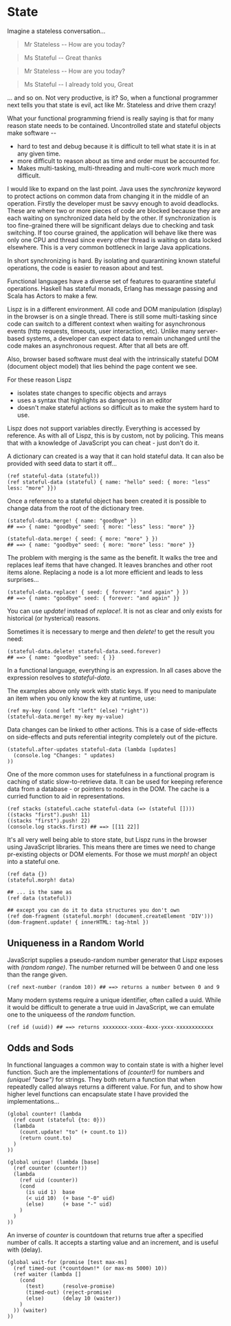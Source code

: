 # State

Imagine a stateless conversation...

> Mr Stateless -- How are you today?

> Ms Stateful -- Great thanks

> Mr Stateless -- How are you today?

> Ms Stateful -- I already told you, Great

... and so on. Not very productive, is it? So, when a functional programmer next tells you that state is evil, act like Mr. Stateless and drive them crazy!

What your functional programming friend is really saying is that for many reason state needs to be contained. Uncontrolled state and stateful objects make software --

* hard to test and debug because it is difficult to tell what state it is in at any given time.
* more difficult to reason about as time and order must be accounted for.
* Makes multi-tasking, multi-threading and multi-core work much more difficult.

I would like to expand on the last point. Java uses the _synchronize_ keyword to protect actions on common data from changing it in the middle of an operation. Firstly the developer must be savvy enough to avoid deadlocks. These are where two or more pieces of code are blocked because they are each waiting on synchronized data held by the other. If synchronization is too fine-grained there will be significant delays due to checking and task switching. If too course grained, the application will behave like there was only one CPU and thread since every other thread is waiting on data locked elsewhere. This is a very common bottleneck in large Java applications.

In short synchronizing is hard. By isolating and quarantining known stateful operations, the code is easier to reason about and test.

Functional languages have a diverse set of features to quarantine stateful operations. Haskell has stateful monads, Erlang has message passing and Scala has Actors to make a few.

Lispz is in a different environment. All code and DOM manipulation (display) in the browser is on a single thread. There is still some multi-tasking since code can switch to a different context when waiting for asynchronous events (http requests, timeouts, user interaction, etc). Unlike many server-based systems, a developer can expect data to remain unchanged until the code makes an asynchronous request. After that all bets are off.

Also, browser based software must deal with the intrinsically stateful DOM (document object model) that lies behind the page content we see.

For these reason Lispz

* isolates state changes to specific objects and arrays
* uses a syntax that highlights as dangerous in an editor
* doesn't make stateful actions so difficult as to make the system hard to use.

Lispz does not support variables directly. Everything is accessed by reference. As with all of Lispz, this is by custom, not by policing. This means that with a knowledge of JavaScript you can cheat - just don't do it.

A dictionary can created is a way that it can hold stateful data. It can also be provided with seed data to start it off...

    (ref stateful-data (stateful))
    (ref stateful-data (stateful) { name: "hello" seed: { more: "less" less: "more" }})

Once a reference to a stateful object has been created it is possible to change data from the root of the dictionary tree.

    (stateful-data.merge! { name: "goodbye" })
    ## ==> { name: "goodbye" seed: { more: "less" less: "more" }}

    (stateful-data.merge! { seed: { more: "more" } })
    ## ==> { name: "goodbye" seed: { more: "more" less: "more" }}

The problem with merging is the same as the benefit. It walks the tree and replaces leaf items that have changed. It leaves branches and other root items alone. Replacing a node is a lot more efficient and leads to less surprises...

    (stateful-data.replace! { seed: { forever: "and again" } })
    ## ==> { name: "goodbye" seed: { forever: "and again" }}

You can use _update!_ instead of _replace!_. It is not as clear and only exists for historical (or hysterical) reasons.

Sometimes it is necessary to merge and then _delete!_ to get the result you need:

    (stateful-data.delete! stateful-data.seed.forever)
    ## ==> { name: "goodbye" seed: { }}

In a functional language, everything is an expression. In all cases above the expression resolves to _stateful-data_.

The examples above only work with static keys. If you need to manipulate an item when you only know the key at runtime, use:

    (ref my-key (cond left "left" (else) "right"))
    (stateful-data.merge! my-key my-value)

Data changes can be linked to other actions. This is a case of side-effects on side-effects and puts referential integrity completely out of the picture.

    (stateful.after-updates stateful-data (lambda [updates]
      (console.log "Changes: " updates)
    ))

One of the more common uses for statefulness in a functional program is caching of static slow-to-retrieve data. It can be used for keeping reference data from a database - or pointers to nodes in the DOM. The cache is a curried function to aid in representations.

    (ref stacks (stateful.cache stateful-data (=> (stateful [])))
    ((stacks "first").push! 11)
    ((stacks "first").push! 22)
    (console.log stacks.first) ## ==> [[11 22]]

It's all very well being able to store state, but Lispz runs in the browser using JavaScript libraries. This means there are times we need to change pr-existing objects or DOM elements. For those we must _morph!_ an object into a stateful one.

    (ref data {})
    (stateful.morph! data)

    ## ... is the same as
    (ref data (stateful))

    ## except you can do it to data structures you don't own
    (ref dom-fragment (stateful.morph! (document.createElement 'DIV')))
    (dom-fragment.update! { innerHTML: tag-html })

## Uniqueness in a Random World

JavaScript supplies a pseudo-random number generator that Lispz exposes with _(random range)_. The number returned will be between 0 and one less than the range given.

    (ref next-number (random 10)) ## ==> returns a number between 0 and 9

Many modern systems require a unique identifier, often called a uuid. While it would be difficult to generate a true uuid in JavaScript, we can emulate one to the uniqueess of the _random_ function.

    (ref id (uuid)) ## ==> returns xxxxxxxx-xxxx-4xxx-yxxx-xxxxxxxxxxxx

## Odds and Sods

In functional languages a common way to contain state is with a higher level function. Such are the implementations of _(counter!)_ for numbers and _(unique! "base")_ for strings. They both return a function that when repeatedly called always returns a different value. For fun, and to show how higher level functions can encapsulate state I have provided the implementations...

    (global counter! (lambda
      (ref count (stateful {to: 0}))
      (lambda
        (count.update! "to" (+ count.to 1))
        (return count.to)
      )
    ))

    (global unique! (lambda [base]
      (ref counter (counter!))
      (lambda
        (ref uid (counter))
        (cond
          (is uid 1)  base
          (< uid 10)  (+ base "-0" uid)
          (else)      (+ base "-" uid)
        )
      )
    ))

An inverse of _counter_ is countdown that returns true after a specified number of calls. It accepts a starting value and an increment, and is useful with (delay).

    (global wait-for (promise [test max-ms]
      (ref timed-out (*countdown!* (or max-ms 5000) 10))
      (ref waiter (lambda []
        (cond
          (test)      (resolve-promise)
          (timed-out) (reject-promise)
          (else)      (delay 10 (waiter))
        )
      )) (waiter)
    ))
